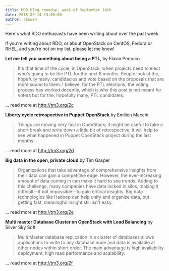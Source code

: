 ```yaml
---
title: RDO blog roundup, week of September 14th
date: 2015-09-14 13:00:00
author: rbowen
---
```


Here's what RDO enthusiasts have been writing about over the past week.

If you're writing about RDO, or about OpenStack on CentOS, Fedora or RHEL, and you're not on my list, please let me know!

**Let me tell you something about being a PTL**, by Flavio Percoco

> It's that time of the cycle, in OpenStack, when projects need to elect who's going to be the PTL for the next 6 months. People look at the, hopefully many, candidacies and vote based on the proposals that are more sound to them. I believe, for the PTL elections, the voting process has worked decently, which is why this post is not meant for voters but for the, hopefully many, PTL candidates.

... read more at http://tm3.org/2c

**Liberty cycle retrospective in Puppet OpenStack** by Emilien Macchi

> Things are moving very fast in OpenStack; it might be useful to take a short break and write down a little bit of retrospective; it will help to see what happened in Puppet OpenStack project during the last months.

... read more at http://tm3.org/2d

**Big data in the open, private cloud** by Tim Gasper

> Organizations that take advantage of comprehensive insights from their data can gain a competitive edge. However, the ever-increasing amount of data coming in can make it hard to see trends. Adding to this challenge, many companies have data locked in silos, making it difficult—if not impossible—to gain critical insights. Big data technologies like Hadoop can help unify and organize data, but getting fast, meaningful insight still isn’t easy.

... read more at http://tm3.org/2e

**Multi master Database Cluster on OpenStack with Load Balancing** by Silver Sky Soft

> Multi Master database replication in a cluster of databases allows applications to write to any database node and data is available at other nodes within short order. The main advantage is high availability deployment, high read performance and  scalability.

... read more at http://tm3.org/2f


